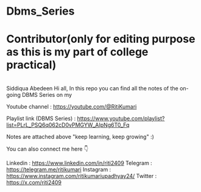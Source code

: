 # Dbms_Series
# Contributor(only for editing purpose as this is my part of college practical)
<br> 
Siddiqua Abedeen
Hi all, In this repo you can find all the notes of the on-going DBMS Series on my 

Youtube channel : https://youtube.com/@RitiKumari

Playlist link (DBMS Series) : https://www.youtube.com/playlist?list=PLrL_PSQ6q062cD0vPMGYW_AIpNg6T0_Fq

Notes are attached above "keep learning, keep growing" :)

You can also connect me here 👇

Linkedin : https://www.linkedin.com/in/riti2409
Telegram : https://telegram.me/ritikumari
Instagram : https://www.instagram.com/ritikumariupadhyay24/
Twitter : https://x.com/riti2409
